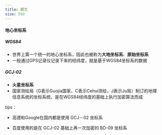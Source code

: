 ```yaml
---
title: 概念
size: 593
---
```

#### 地心坐标系

##### WGS84

- 世界上第一个统一的地心坐标系，因此也被称为**大地坐标系**、**原始坐标系**
- 一般通过GPS记录仪记录下来的经纬度，就是基于WGS84坐标系的数据

##### GCJ-02

- **火星坐标系**
- 国家测绘局（G表示Guojia国家，C表示Cehui测绘，J表示Ju局）制订的地理信息系统的坐标系统，是在WGS84经纬度的基础上执行加密算法而成



tips：

- 高德和Google在国内都是使用 GCJ－02 坐标系

- 百度使用的是在 GCJ-02 基础上再一次加密的 BD-09 坐标系
